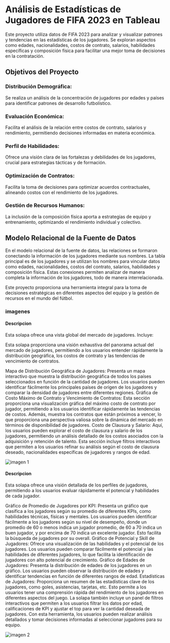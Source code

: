 # Análisis de Estadísticas de Jugadores de FIFA 2023 en Tableau

Este proyecto utiliza datos de FIFA 2023 para analizar y visualizar patrones y tendencias en las estadísticas de los jugadores. Se exploran aspectos como edades, nacionalidades, costos de contrato, salarios, habilidades específicas y composición física para facilitar una mejor toma de decisiones en la contratación.

## Objetivos del Proyecto

### Distribución Demográfica:
Se realiza un análisis de la concentración de jugadores por edades y países para identificar patrones de desarrollo futbolístico.

### Evaluación Económica:
Facilita el análisis de la relación entre costos de contrato, salarios y rendimiento, permitiendo decisiones informadas en materia económica.

### Perfil de Habilidades:
Ofrece una visión clara de las fortalezas y debilidades de los jugadores, crucial para estrategias tácticas y de formación.

### Optimización de Contratos:
Facilita la toma de decisiones para optimizar acuerdos contractuales, alineando costos con el rendimiento de los jugadores.

### Gestión de Recursos Humanos:
La inclusión de la composición física aporta a estrategias de equipo y entrenamiento, optimizando el rendimiento individual y colectivo.

## Modelo Relacional de la Fuente de Datos

En el modelo relacional de la fuente de datos, las relaciones se formaron conectando la información de los jugadores mediante sus nombres. La tabla principal es de los jugadores y se utilizan los nombres para vincular datos como edades, nacionalidades, costos del contrato, salarios, habilidades y composición física. Estas conexiones permiten analizar de manera completa la información de los jugadores, todo de manera interrelacionada.

Este proyecto proporciona una herramienta integral para la toma de decisiones estratégicas en diferentes aspectos del equipo y la gestión de recursos en el mundo del fútbol.

### imagenes
#### Descripcion
Esta solapa ofrece una vista global del mercado de jugadores. Incluye:

Esta solapa proporciona una visión exhaustiva del panorama actual del mercado de jugadores, permitiendo a los usuarios entender rápidamente la distribución geográfica, los costos de contrato y las tendencias de vencimiento de contratos.

Mapa de Distribución Geográfica de Jugadores: Presenta un mapa interactivo que muestra la distribución geográfica de todos los países seleccionados en función de la cantidad de jugadores. Los usuarios pueden identificar fácilmente los principales países de origen de los jugadores y comparar la densidad de jugadores entre diferentes regiones.
Gráfica de Costo Máximo de Contrato y Vencimiento de Contratos: Esta sección proporciona una visualización gráfica del máximo costo de contrato por jugador, permitiendo a los usuarios identificar rápidamente las tendencias de costos. Además, muestra los contratos que están próximos a vencer, lo que proporciona una perspectiva valiosa sobre la dinámica del mercado en términos de disponibilidad de jugadores.
Costo de Clausura y Salario: Aquí, los usuarios pueden explorar el costo de clausura y salario de los jugadores, permitiendo un análisis detallado de los costos asociados con la adquisición y retención de talento. Esta sección incluye filtros interactivos que permiten a los usuarios refinar su análisis según el costo de clausura deseado, nacionalidades específicas de jugadores y rangos de edad.

![imagen 1](https://github.com/AndresBolla/Fiffa-23/blob/c4e279cabb1ebca73588947178311310ca2b6cc9/tableau%201.png)

#### Descripcion
Esta solapa ofrece una visión detallada de los perfiles de jugadores, permitiendo a los usuarios evaluar rápidamente el potencial y habilidades de cada jugador.

Gráfico de Promedio de Jugadores por KPI: Presenta un gráfico que clasifica a los jugadores según su promedio de diferentes KPIs, como habilidades técnicas, físicas y mentales. Los usuarios pueden identificar fácilmente a los jugadores según su nivel de desempeño, donde un promedio de 60 o menos indica un jugador promedio, de 60 a 70 indica un buen jugador, y por encima de 70 indica un excelente jugador. Esto facilita la búsqueda de jugadores por su overall.
Gráfico de Potencial y Skill de Jugadores: Ofrece una visualización de las habilidades y el potencial de los jugadores. Los usuarios pueden comparar fácilmente el potencial y las habilidades de diferentes jugadores, lo que facilita la identificación de jugadores con alto potencial de crecimiento.
Gráfico de Edades de Jugadores: Presenta la distribución de edades de los jugadores en un gráfico. Los usuarios pueden observar la distribución de edades y identificar tendencias en función de diferentes rangos de edad.
Estadísticas de Jugadores: Proporciona un resumen de las estadísticas clave de los jugadores, como goles, asistencias, tarjetas, etc. Esto permite a los usuarios tener una comprensión rápida del rendimiento de los jugadores en diferentes aspectos del juego.
La solapa también incluye un panel de filtros interactivos que permiten a los usuarios filtrar los datos por edad, calificaciones de KPI y ajustar el top para ver la cantidad deseada de jugadores. Con esta herramienta, los usuarios pueden realizar análisis detallados y tomar decisiones informadas al seleccionar jugadores para su equipo.





![imagen 2](https://github.com/AndresBolla/Fiffa-23/blob/c4e279cabb1ebca73588947178311310ca2b6cc9/tableau%202.png)


